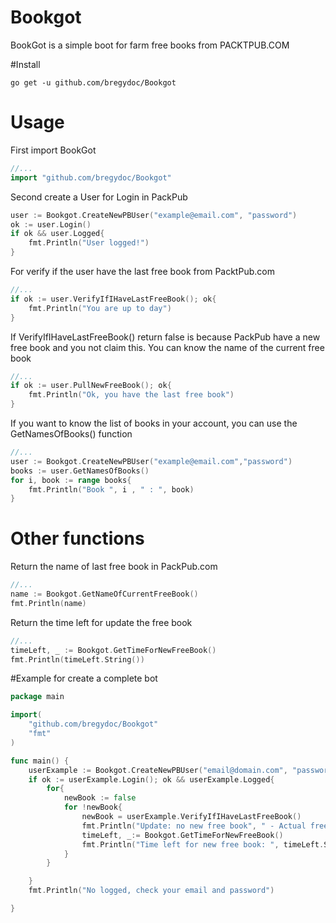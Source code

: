 # Bookgot
BookGot is a simple boot for farm free books from PACKTPUB.COM

#Install
```
go get -u github.com/bregydoc/Bookgot
```

# Usage

First import BookGot
```go
//...
import "github.com/bregydoc/Bookgot"
```

Second create a User for Login in PackPub

```go
user := Bookgot.CreateNewPBUser("example@email.com", "password")
ok := user.Login()
if ok && user.Logged{
	fmt.Println("User logged!")
}

```

For verify if the user have the last free book from PacktPub.com

```go
//...
if ok := user.VerifyIfIHaveLastFreeBook(); ok{
	fmt.Println("You are up to day")
}
```

If VerifyIfIHaveLastFreeBook() return false is because PackPub have a new free book and you not claim this.
You can know the name of the current free book

```go
//...
if ok := user.PullNewFreeBook(); ok{
	fmt.Println("Ok, you have the last free book")
}

```

If you want to know the list of books in your account, you can use the GetNamesOfBooks() function

```go
//...
user := Bookgot.CreateNewPBUser("example@email.com","password")
books := user.GetNamesOfBooks()
for i, book := range books{
	fmt.Println("Book ", i , " : ", book)
}

```

# Other functions

Return the name of last free book in PackPub.com

```go
//...
name := Bookgot.GetNameOfCurrentFreeBook()
fmt.Println(name)

```
Return the time left for update the free book

```go
//...
timeLeft, _ := Bookgot.GetTimeForNewFreeBook()
fmt.Println(timeLeft.String())

```


#Example for create a complete bot

```go
package main

import(
	"github.com/bregydoc/Bookgot"
	"fmt"
)

func main() {
	userExample := Bookgot.CreateNewPBUser("email@domain.com", "password")
	if ok := userExample.Login(); ok && userExample.Logged{
		for{
			newBook := false
			for !newBook{
				newBook = userExample.VerifyIfIHaveLastFreeBook()
				fmt.Println("Update: no new free book", " - Actual free book: ", Bookgot.GetNameOfCurrentFreeBook())
				timeLeft, _:= Bookgot.GetTimeForNewFreeBook()
				fmt.Println("Time left for new free book: ", timeLeft.String())
			}
		}

	}
	fmt.Println("No logged, check your email and password")

}
```

